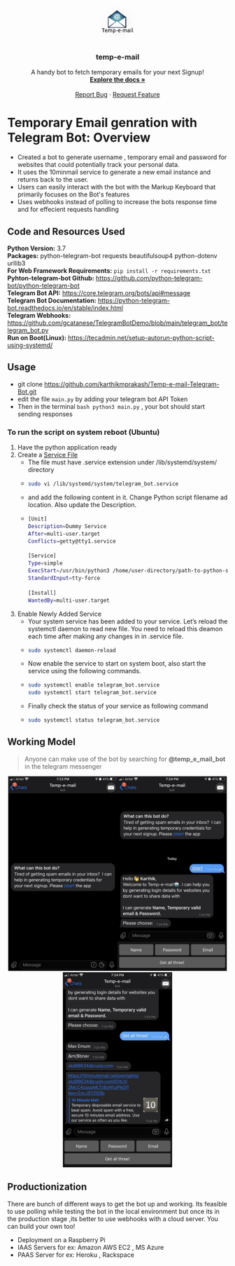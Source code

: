<!-- PROJECT LOGO -->
<br />
<p align="center">
  <a href="https://github.com/othneildrew/Best-README-Template">
    <img src="./image/logo_enhanced.png" alt="Logo" width="80" height="80">
  </a>

  <h3 align="center">temp-e-mail</h3>

  <p align="center">
    A handy bot to fetch temporary emails for your next Signup!
    <br />
    <a href="https://github.com/karthikmprakash/Temp-e-mail-Telegram-Bot"><strong>Explore the docs »</strong></a>
    <br />
    <br />
    <a href="https://github.com/karthikmprakash/Temp-e-mail-Telegram-Bot/issues">Report Bug</a>
    ·
    <a href="https://github.com/karthikmprakash/Temp-e-mail-Telegram-Bot/issues">Request Feature</a>
  </p>
</p>


# Temporary Email genration with Telegram Bot: Overview 
* Created a bot to generate username ,  temporary email and password for websites that could potentially track your personal data.
* It uses the 10minmail service to generate a new email instance and returns back to the user. 
* Users can easily interact with the bot with the Markup Keyboard that primarily focuses on the Bot's features
* Uses webhooks instead of polling to increase the bots response time and for effecient requests handling

## Code and Resources Used 
**Python Version:** 3.7  
**Packages:** python-telegram-bot requests beautifulsoup4 python-dotenv urllib3   
**For Web Framework Requirements:**  ```pip install -r requirements.txt```  
**Pyhton-telegram-bot Github:** https://github.com/python-telegram-bot/python-telegram-bot    
**Telegram Bot API:** https://core.telegram.org/bots/api#message   
**Telegram Bot Documentation:** https://python-telegram-bot.readthedocs.io/en/stable/index.html  
**Telegram Webhooks:** https://github.com/gcatanese/TelegramBotDemo/blob/main/telegram_bot/telegram_bot.py    
**Run on Boot(Linux):** https://tecadmin.net/setup-autorun-python-script-using-systemd/

## Usage
* git clone https://github.com/karthikmprakash/Temp-e-mail-Telegram-Bot.git
* edit the file `main.py` by adding your telegram bot API Token
* Then in the terminal ```bash python3 main.py``` , your bot should start sending responses

### To run the script on system reboot (Ubuntu)
1. Have the python application ready
2. Create a [Service File](https://www.digitalocean.com/community/tutorials/understanding-systemd-units-and-unit-files)
    - The file must have .service extension under /lib/systemd/system/ directory
    - ```bash 
      sudo vi /lib/systemd/system/telegram_bot.service
      ```
    - and add the following content in it. Change Python script filename ad location. Also update the Description.
    - ```bash
      [Unit]
      Description=Dummy Service
      After=multi-user.target
      Conflicts=getty@tty1.service

      [Service]
      Type=simple
      ExecStart=/usr/bin/python3 /home/user-directory/path-to-python-script
      StandardInput=tty-force

      [Install]
      WantedBy=multi-user.target
      ```
3. Enable Newly Added Service
    - Your system service has been added to your service. Let’s reload the systemctl daemon to read new file. You need to reload this deamon each time after making any changes         in in .service file.
    - ```bash
      sudo systemctl daemon-reload
      ```
    - Now enable the service to start on system boot, also start the service using the following commands.
    - ```bash
      sudo systemctl enable telegram_bot.service
      sudo systemctl start telegram_bot.service
      ```
    - Finally check the status of your service as following command
    - ```bash
      sudo systemctl status telegram_bot.service
      ```

## Working Model  

> Anyone can make use of the bot by searching for **@temp_e_mail_bot** in the telegram messenger

<p align="center">
<img src="./image/Screenshot1.jpg" width="250" height="Auto"><img src="./image/Screenshot2.jpg" width="250" height="Auto"><img src="./image/Screenshot3.jpg" width="250" height="Auto">

## Productionization 
There are bunch of different ways to get the bot up and working. Its feasible to use polling while testing the bot in the local environment but once its in the production stage ,its better to use webhooks with a cloud server. You can build your own too!

  * Deployment on a Raspberry Pi
  * IAAS Servers for ex: Amazon AWS EC2 , MS Azure
  * PAAS Server for ex: Heroku , Rackspace 
 
 











<!-- MARKDOWN LINKS & IMAGES -->
<!-- https://www.markdownguide.org/basic-syntax/#reference-style-links -->
[contributors-shield]: https://img.shields.io/github/contributors/othneildrew/Best-README-Template.svg?style=for-the-badge
[contributors-url]: https://github.com/othneildrew/Best-README-Template/graphs/contributors
[forks-shield]: https://img.shields.io/github/forks/othneildrew/Best-README-Template.svg?style=for-the-badge
[forks-url]: https://github.com/karthikmprakash/Temp_email_Telegram_bot/network/members
[stars-shield]: https://img.shields.io/github/stars/othneildrew/Best-README-Template.svg?style=for-the-badge
[stars-url]: https://github.com/othneildrew/Best-README-Template/stargazers
[issues-shield]: https://img.shields.io/github/issues/othneildrew/Best-README-Template.svg?style=for-the-badge
[issues-url]: https://github.com/othneildrew/Best-README-Template/issues
[license-shield]: https://img.shields.io/github/license/othneildrew/Best-README-Template.svg?style=for-the-badge
[license-url]: https://github.com/othneildrew/Best-README-Template/blob/master/LICENSE.txt
[linkedin-shield]: https://img.shields.io/badge/-LinkedIn-black.svg?style=for-the-badge&logo=linkedin&colorB=555
[linkedin-url]: https://linkedin.com/in/othneildrew
[product-screenshot]: images/screenshot.png
